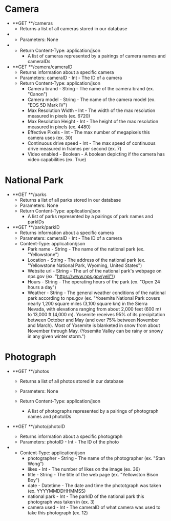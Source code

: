 # Camera

* **GET **/cameras
  * Returns a list of all cameras stored in our database
* * Parameters: None
* * Return Content-Type: application/json
    * A list of cameras represented by a pairings of camera names and cameraIDs
* **GET **/camera/cameraID
  * Returns information about a specific camera
  * Parameters: cameraID - Int - The ID of a camera
  * Return Content-Type: application/json
    * Camera brand - String - The name of the camera brand \(ex. "Canon"\)
    * Camera model - String - The name of the camera model \(ex. "EOS 5D Mark IV"\)
    * Max Resolution Width - Int - The width of the max resolution measured in pixels \(ex. 6720\)
    * Max Resolution Height - Int - The height of the max resolution measured in pixels \(ex. 4480\)
    * Effective Pixels - Int - The max number of megapixels this camera uses \(ex. 30\)
    * Continuous drive speed - Int - The max speed of continuous drive measured in frames per second \(ex. 7\)
    * Video enabled - Boolean - A boolean depicting if the camera has video capabilities \(ex. True\)

# National Park

* **GET **/parks
  * Returns a list of all parks stored in our database
  * Parameters: None
  * Return Content-Type: application/json
    * A list of parks represented by a pairings of park names and parkIDs
* **GET **/park/parkID
  * Returns information about a specific camera
  * Parameters: cameraID - Int - The ID of a camera
  * Content-Type: application/json
    * Park name - String - The name of the national park \(ex. "Yellowstone"\)
    * Location - String - The address of the national park \(ex. "Yellowstone National Park, Wyoming, United States"\)
    * Website url - String - The url of the national park's webpage on nps.gov \(ex. "https://www.nps.gov/yell"\)
    * Hours - String - The operating hours of the park \(ex. "Open 24 hours a day"\)
    * Weather - String - The general weather conditions of the national park according to nps.gov \(ex. "Yosemite National Park covers nearly 1,200 square miles \(3,100 square km\) in the Sierra Nevada, with elevations ranging from about 2,000 feet \(600 m\) to 13,000 ft \(4,000 m\). Yosemite receives 95% of its precipitation between October and May \(and over 75% between November and March\). Most of Yosemite is blanketed in snow from about November through May. \(Yosemite Valley can be rainy or snowy in any given winter storm."\)

# Photograph

* **GET **/photos

  * Returns a list of all photos stored in our database

  * Parameters: None

  * Return Content-Type: application/json

    * A list of photographs represented by a pairings of photograph names and photoIDs

* **GET **/photo/photoID

  * Returns information about a specific photograph
  * Parameters: photoID - Int - The ID of the photo

* * Content-Type: application/json
    * photographer - String - The name of the photographer \(ex. "Stan Wong"\)
    * likes - Int - The number of likes on the image \(ex. 36\)
    * title - String - The title of the web page \(ex. "Yellowston Bison Boy"\)
    * date  - Datetime - The date and time the phototgraph was taken \(ex. YYYYMMDDHHMMSS\)
    * national park - Int - The parkID of the national park this photograph was taken in \(ex. 3\)
    * camera used - Int - The cameraID of what camera was used to take this photograph \(ex. 12\)



